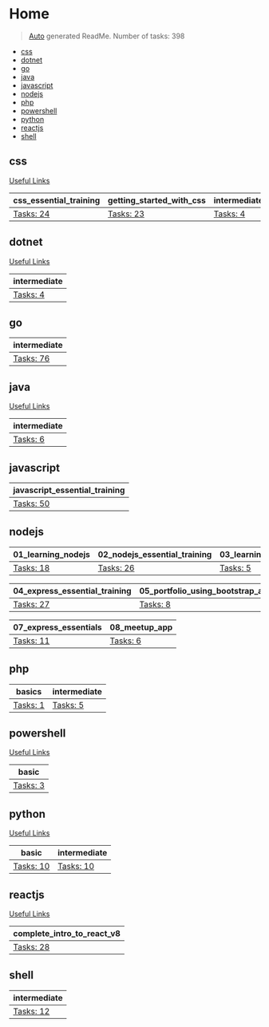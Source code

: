 # Home

> [Auto](https://github.com/codeaprendiz/learn_fullstack/blob/main/home/php/intermediate/taskset_intermediate_php/task_004_createGlobalMarkdownTable/generate-readme.php) generated ReadMe. Number of tasks: 398

- [css](#css)
- [dotnet](#dotnet)
- [go](#go)
- [java](#java)
- [javascript](#javascript)
- [nodejs](#nodejs)
- [php](#php)
- [powershell](#powershell)
- [python](#python)
- [reactjs](#reactjs)
- [shell](#shell)

## css

[Useful Links](./home/css/ReadMe_static.md)

| css_essential_training                       | getting_started_with_css                       | intermediate_html_and_css                      |
|----------------------------------------------|------------------------------------------------|------------------------------------------------|
| [Tasks: 24](home/css/css_essential_training) | [Tasks: 23](home/css/getting_started_with_css) | [Tasks: 4](home/css/intermediate_html_and_css) |

## dotnet

[Useful Links](./home/dotnet/ReadMe_static.md)

| intermediate                         |
|--------------------------------------|
| [Tasks: 4](home/dotnet/intermediate) |

## go

| intermediate                      |
|-----------------------------------|
| [Tasks: 76](home/go/intermediate) |

## java

[Useful Links](./home/java/ReadMe_static.md)

| intermediate                       |
|------------------------------------|
| [Tasks: 6](home/java/intermediate) |

## javascript

| javascript_essential_training                              |
|------------------------------------------------------------|
| [Tasks: 50](home/javascript/javascript_essential_training) |

## nodejs

| 01_learning_nodejs                          | 02_nodejs_essential_training                          | 03_learning_npm_a_package_manager                         |
|---------------------------------------------|-------------------------------------------------------|-----------------------------------------------------------|
| [Tasks: 18](home/nodejs/01_learning_nodejs) | [Tasks: 26](home/nodejs/02_nodejs_essential_training) | [Tasks: 5](home/nodejs/03_learning_npm_a_package_manager) |

| 04_express_essential_training                          | 05_portfolio_using_bootstrap_and_saas                         | 06_databases_for_nodejs_developers                          |
|--------------------------------------------------------|---------------------------------------------------------------|-------------------------------------------------------------|
| [Tasks: 27](home/nodejs/04_express_essential_training) | [Tasks: 8](home/nodejs/05_portfolio_using_bootstrap_and_saas) | [Tasks: 17](home/nodejs/06_databases_for_nodejs_developers) |

| 07_express_essentials                          | 08_meetup_app                         |
|------------------------------------------------|---------------------------------------|
| [Tasks: 11](home/nodejs/07_express_essentials) | [Tasks: 6](home/nodejs/08_meetup_app) |

## php

| basics                      | intermediate                      |
|-----------------------------|-----------------------------------|
| [Tasks: 1](home/php/basics) | [Tasks: 5](home/php/intermediate) |

## powershell

[Useful Links](./home/powershell/ReadMe_static.md)

| basic                             |
|-----------------------------------|
| [Tasks: 3](home/powershell/basic) |

## python

[Useful Links](./home/python/ReadMe_static.md)

| basic                          | intermediate                          |
|--------------------------------|---------------------------------------|
| [Tasks: 10](home/python/basic) | [Tasks: 10](home/python/intermediate) |

## reactjs

[Useful Links](./home/reactjs/ReadMe_static.md)

| complete_intro_to_react_v8                           |
|------------------------------------------------------|
| [Tasks: 28](home/reactjs/complete_intro_to_react_v8) |

## shell

| intermediate                         |
|--------------------------------------|
| [Tasks: 12](home/shell/intermediate) |

